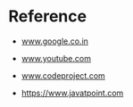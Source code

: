 # Reference 
- www.google.co.in

- www.youtube.com

- www.codeproject.com

- https://www.javatpoint.com
